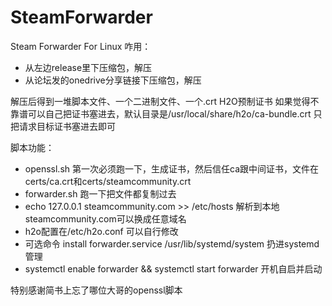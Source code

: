 # SteamForwarder
Steam Forwarder For Linux
咋用：
* 从左边release里下压缩包，解压
* 从论坛发的onedrive分享链接下压缩包，解压

解压后得到一堆脚本文件、一个二进制文件、一个.crt H2O预制证书
如果觉得不靠谱可以自己把证书塞进去，默认目录是/usr/local/share/h2o/ca-bundle.crt 只把请求目标证书塞进去即可

脚本功能：
* openssl.sh 第一次必须跑一下，生成证书，然后信任ca跟中间证书，文件在certs/ca.crt和certs/steamcommunity.crt
* forwarder.sh 跑一下把文件都复制过去
* echo 127.0.0.1 steamcommunity.com >> /etc/hosts 解析到本地 steamcommunity.com可以换成任意域名
* h2o配置在/etc/h2o.conf 可以自行修改
* 可选命令 install forwarder.service /usr/lib/systemd/system 扔进systemd管理
* systemctl enable forwarder && systemctl start forwarder 开机自启并启动

特别感谢简书上忘了哪位大哥的openssl脚本
